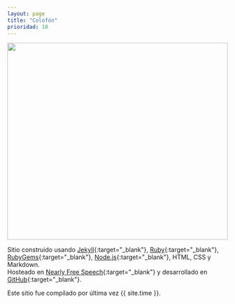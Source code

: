 ```yaml
---
layout: page
title: "Colofón"
prioridad: 10
---
```


<img width="100%" height="450" src="https://maps.googleapis.com/maps/api/staticmap?center=-34.5633,-58.4414&zoom=14&size=812x450&key=AIzaSyA6lzsR0iXXx6i9_boA2qw1vzffhqoh-_0" />

Sitio construido usando [Jekyll](http://jekyllrb.com){:target="_blank"}, [Ruby](https://www.ruby-lang.org){:target="_blank"}, [RubyGems](https://rubygems.org/pages/download){:target="_blank"}, [Node.js](https://nodejs.org){:target="_blank"}, HTML, CSS y Markdown.  
Hosteado en [Nearly Free Speech](http://www.nearlyfreespeech.com){:target="_blank"} y desarrollado en [GitHub](https://github.com){:target="_blank"}.

Este sitio fue compilado por última vez {{ site.time }}.
